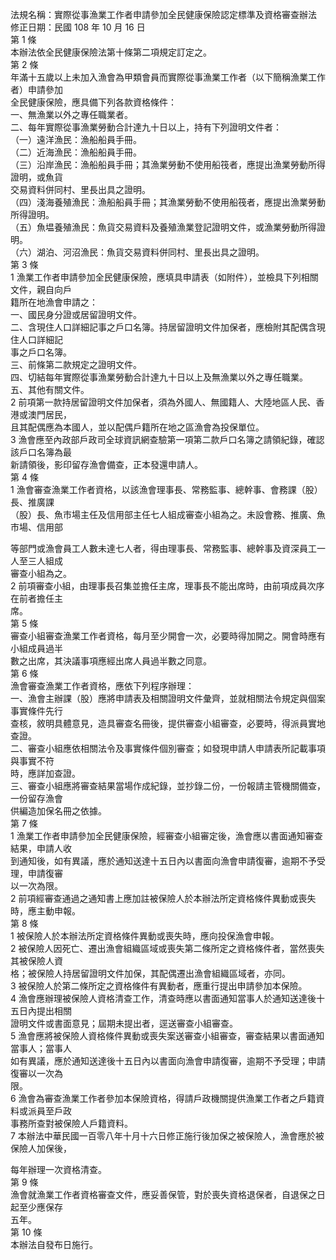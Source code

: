 法規名稱：實際從事漁業工作者申請參加全民健康保險認定標準及資格審查辦法  
修正日期：民國 108 年 10 月 16 日  
第 1 條  
本辦法依全民健康保險法第十條第二項規定訂定之。  
第 2 條  
年滿十五歲以上未加入漁會為甲類會員而實際從事漁業工作者（以下簡稱漁業工作者）申請參加  
全民健康保險，應具備下列各款資格條件：  
一、無漁業以外之專任職業者。  
二、每年實際從事漁業勞動合計達九十日以上，持有下列證明文件者：  
（一）遠洋漁民：漁船船員手冊。  
（二）近海漁民：漁船船員手冊。  
（三）沿岸漁民：漁船船員手冊；其漁業勞動不使用船筏者，應提出漁業勞動所得證明，或魚貨  
交易資料併同村、里長出具之證明。  
（四）淺海養殖漁民：漁船船員手冊；其漁業勞動不使用船筏者，應提出漁業勞動所得證明。  
（五）魚塭養殖漁民：魚貨交易資料及養殖漁業登記證明文件，或漁業勞動所得證明。  
（六）湖泊、河沼漁民：魚貨交易資料併同村、里長出具之證明。  
第 3 條  
1 漁業工作者申請參加全民健康保險，應填具申請表（如附件），並檢具下列相關文件，親自向戶  
籍所在地漁會申請之：  
一、國民身分證或居留證明文件。  
二、含現住人口詳細記事之戶口名簿。持居留證明文件加保者，應檢附其配偶含現住人口詳細記  
事之戶口名簿。  
三、前條第二款規定之證明文件。  
四、切結每年實際從事漁業勞動合計達九十日以上及無漁業以外之專任職業。  
五、其他有關文件。  
2 前項第一款持居留證明文件加保者，須為外國人、無國籍人、大陸地區人民、香港或澳門居民，  
且其配偶應為本國人，並以配偶戶籍所在地之區漁會為投保單位。  
3 漁會應至內政部戶政司全球資訊網查驗第一項第二款戶口名簿之請領紀錄，確認該戶口名簿為最  
新請領後，影印留存漁會備查，正本發還申請人。  
第 4 條  
1 漁會審查漁業工作者資格，以該漁會理事長、常務監事、總幹事、會務課（股）長、推廣課  
（股）長、魚市場主任及信用部主任七人組成審查小組為之。未設會務、推廣、魚市場、信用部  


等部門或漁會員工人數未達七人者，得由理事長、常務監事、總幹事及資深員工一人至三人組成  
審查小組為之。  
2 前項審查小組，由理事長召集並擔任主席，理事長不能出席時，由前項成員次序在前者擔任主  
席。  
第 5 條  
審查小組審查漁業工作者資格，每月至少開會一次，必要時得加開之。開會時應有小組成員過半  
數之出席，其決議事項應經出席人員過半數之同意。  
第 6 條  
漁會審查漁業工作者資格，應依下列程序辦理：  
一、漁會主辦課（股）應將申請表及相關證明文件彙齊，並就相關法令規定與個案事實條件先行  
查核，敘明具體意見，造具審查名冊後，提供審查小組審查，必要時，得派員實地查證。  
二、審查小組應依相關法令及事實條件個別審查；如發現申請人申請表所記載事項與事實不符  
時，應詳加查證。  
三、審查小組應將審查結果當場作成紀錄，並抄錄二份，一份報請主管機關備查，一份留存漁會  
供編造加保名冊之依據。  
第 7 條  
1 漁業工作者申請參加全民健康保險，經審查小組審定後，漁會應以書面通知審查結果，申請人收  
到通知後，如有異議，應於通知送達十五日內以書面向漁會申請復審，逾期不予受理，申請復審  
以一次為限。  
2 前項經審查通過之通知書上應加註被保險人於本辦法所定資格條件異動或喪失時，應主動申報。  
第 8 條  
1 被保險人於本辦法所定資格條件異動或喪失時，應向投保漁會申報。  
2 被保險人因死亡、遷出漁會組織區域或喪失第二條所定之資格條件者，當然喪失其被保險人資  
格；被保險人持居留證明文件加保，其配偶遷出漁會組織區域者，亦同。  
3 被保險人於第二條所定之資格條件有異動者，應重行提出申請參加本保險。  
4 漁會應辦理被保險人資格清查工作，清查時應以書面通知當事人於通知送達後十五日內提出相關  
證明文件或書面意見；屆期未提出者，逕送審查小組審查。  
5 漁會應將被保險人資格條件異動或喪失案送審查小組審查，審查結果以書面通知當事人；當事人  
如有異議，應於通知送達後十五日內以書面向漁會申請復審，逾期不予受理；申請復審以一次為  
限。  
6 漁會為審查漁業工作者參加本保險資格，得請戶政機關提供漁業工作者之戶籍資料或派員至戶政  
事務所查對被保險人戶籍資料。  
7 本辦法中華民國一百零八年十月十六日修正施行後加保之被保險人，漁會應於被保險人加保後，  


每年辦理一次資格清查。  
第 9 條  
漁會就漁業工作者資格審查文件，應妥善保管，對於喪失資格退保者，自退保之日起至少應保存  
五年。  
第 10 條  
本辦法自發布日施行。  


